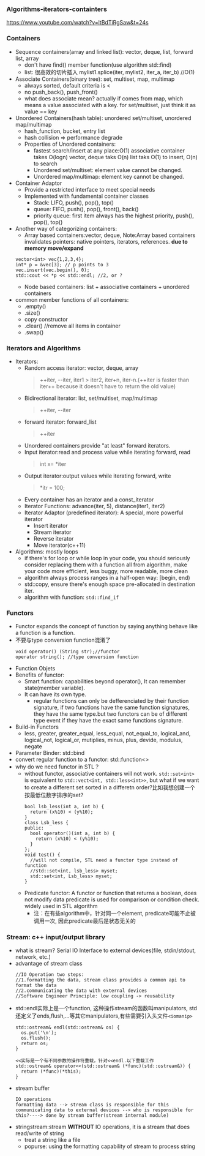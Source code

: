 ### Algorithms-iterators-containters
https://www.youtube.com/watch?v=ltBdTiRgSaw&t=24s
### Containers
- Sequence containers(array and linked list): vector, deque, list, forward list, array
  - don't have find() member function(use algorithm std::find)
  - list: 很高效的切片插入 mylist1.splice(iter, mylist2, iter_a, iter_b) //O(1)
- Associate Containers(binary tree): set, multiset, map, multimap
  - always sorted, default criteria is <
  - no push_back(), push_front()
  - what does associate mean? actually if comes from map, which means a value associated with a key. for set/multiset, just think it as value == key
- Unordered Containers(hash table): unordered set/multiset, unordered map/multimap
  - hash_function, bucket, entry list
  - hash collision => performance degrade
  - Properties of Unordered containers:
    - fastest search/insert at any place:O(1)
      associative container takes O(logn)
      vector, deque taks O(n)
      list taks O(1) to insert, O(n) to search
    - Unordered set/multiset: element value cannot be changed.
    - Unordered map/multimap: element key cannot be changed.
- Container Adaptor
   - Provide a restricted interface to meet special needs
   - Implemented with fundamental container classes
     - Stack: LIFO, push(), pop(), top()
     - queue: FIFO, push(), pop(), front(), back()
     - priority queue: first item always has the highest priority, push(), pop(), top() 
- Another way of categorizing containers:
    - Array based containers:vector, deque, Note:Array based containers invalidates pointers: native pointers, iterators, references. **due to memory move/expand**
    ```
    vector<int> vec{1,2,3,4};
    int* p = &vec[3]; // p points to 3
    vec.insert(vec.begin(), 0);
    std::cout << *p << std::endl; //2, or ?
    ```
    - Node based containers: list + associative containers + unordered containers
- common member functions of all containers:
  - .empty()
  - .size()
  - copy constructor
  - .clear()  //remove all items in container
  - .swap() 
### Iterators and Algorithms
- Iterators:
  - Random access iterator: vector, deque, array
     > ++iter, --iter, iter1 > iter2, iter+n, iter-n.(++iter is faster than iter++ because it doesn't have to return the old value)
  - Bidirectional iterator: list, set/multiset, map/multimap
    > ++iter, --iter
  - forward iterator: forward_list
    > ++iter
  - Unordered containers provide "at least" forward iterators.
  - Input iterator:read and process value while iterating forward, read
    > int x= *iter 
  - Output iterator:output values while iterating forward, write
    > *itr = 100;
  - Every container has an iterator and a const_iterator
  - Iterator Functions: advance(iter, 5), distance(iter1, iter2) 
  - Iterator Adaptor (predefined iterator): A special, more powerful iterator
    - Insert iterator
    - Stream iterator
    - Reverse iterator
    - Move iterator(c++11)
- Algorithms: mostly loops
   - if there's for loop or while loop in your code, you should seriously consider replacing them with a function all from algorithm, make your code more efficient, less buggy, more readable, more clean
   - algorithm always process ranges in a half-open way: [begin, end)
   - std::copy, ensure there's enough space pre-allocated in destination iter.
   - algorithm with function: `std::find_if`
### Functors
- Functor expands the concept of function by saying anything behave like a function is a function.
- 不要与type conversion function混淆了
  ```
  void operator() (String str);//functor
  operator string(); //type conversion function
  ```
- Function Objets
- Benefits of functor:
  - Smart function: capabilities beyond operator(), It can remember state(member variable).
  - It can have its own type.
     - regular functions can only be defferenciated by their function signature, if two functions have the same function signatures, they have the same type.but two functors can be of different type event if they have the exact same functions signature.
- Build-in Functors
  - less, greater, greater_equal, less_equal, not_equal_to, logical_and, logical_not, logical_or, mutiplies, minus, plus, devide, modulus, negate
- Parameter Binder: std::bind
- convert regular function to a functor: std::function<>
- why do we need functor in STL？
  - without functor, associative containers will not work.
  `std::set<int>` is equivalent to `std::vect<int, std::less<int>>`, but what if we want to create a different set sorted in a differetn order?比如我想创建一个按最低位数字排序的set?
    ```
    bool lsb_less(int a, int b) {
      return (x%10) < (y%10);
    }
    class Lsb_less {
    public:
      bool operator()(int a, int b) {
        return (x%10) < (y%10);
      }
    };
    void test() {
      //will not compile, STL need a functor type instead of function
      //std::set<int, lsb_less> myset;
      std::set<int, Lsb_less> myset;
    }

    ```
  - Predicate functor: A functor or function that returns a boolean, does not modify data
    predicate is used for comparison or condition check.
    widely used in STL algorithm
    - 注：在有些algorithm中，针对同一个element, predicate可能不止被调用一次, 因此predicate最后是状态无关的
### Stream: c++ input/output library
  - what is stream? Serial IO Interface to external devices(file, stdin/stdout, network, etc.)
  - advantage of stream class
    ```
    //IO Operation two steps:
    //1.formatting the data, stream class provides a common api to format the data
    //2.communicating the data with external devices
    //Software Engineer Principle: low coupling -> reusability
    ```
  - std::endl实际上是一个function, 这种操作stream的函数叫manipulators, std还定义了ends,flush,...等其它manipulators,有些需要引入头文件`<iomanip>`
    ```
    std::ostream& endl(std::ostream& os) {
      os.put('\n');
      os.flush();
      return os;
    }

    <<实际是一个有不同参数的操作符重载，针对<<endl.以下重载工作
    std::ostream& operator<<(std::ostream& (*func)(std::ostream&)) {
      return (*func)(*this);
    } 
    ```
  - stream buffer
    ```
    IO operations
    formatting data --> stream class is responsible for this
    communicating data to external devices --> who is responsible for this?----> done by stream buffer(stream internal module)
    ```
  - stringstream:stream **WITHOUT** IO operations, it is a stream that does read/write of string
    - treat a string like a file
    - popurse: using the formatting capability of stream to process string
